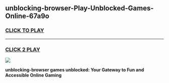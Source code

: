 
## unblocking-browser-Play-Unblocked-Games-Online-67a9o
<h3>
<a href="https://premium76.site?title=unblocking-browser&ref=25A">CLICK TO PLAY</a></h3>
<hr>

<h3>
<a href="https://premium76.site?title=unblocking-browser&ref=25A">CLICK 2 PLAY</a>
  
</h3>

<a href="https://premium76.site?title=unblocking-browser&ref=25A"><img src="https://clearcache.store/games.png"></a>


**unblocking-browser games unblocked: Your Gateway to Fun and Accessible Online Gaming**
